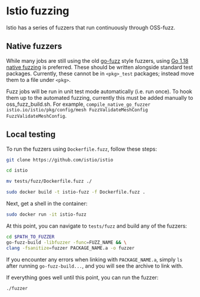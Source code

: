 # Istio fuzzing

Istio has a series of fuzzers that run continuously through OSS-fuzz.

## Native fuzzers

While many jobs are still using the old [go-fuzz](https://github.com/dvyukov/go-fuzz) style fuzzers, using [Go 1.18 native fuzzing](https://go.dev/doc/fuzz/) is preferred.
These should be written alongside standard test packages.
Currently, these cannot be in `<pkg>_test` packages; instead move them to a file under `<pkg>`.

Fuzz jobs will be run in unit test mode automatically (i.e. run once).
To hook them up to the automated fuzzing, currently this must be added manually to oss_fuzz_build.sh.
For example, `compile_native_go_fuzzer istio.io/istio/pkg/config/mesh FuzzValidateMeshConfig FuzzValidateMeshConfig`.

## Local testing

To run the fuzzers using `Dockerfile.fuzz`, follow these steps:

```bash
git clone https://github.com/istio/istio
```

```bash
cd istio
```

```bash
mv tests/fuzz/Dockerfile.fuzz ./
```

```bash
sudo docker build -t istio-fuzz -f Dockerfile.fuzz .
```

Next, get a shell in the container:

```bash
sudo docker run -it istio-fuzz
```

At this point, you can navigate to `tests/fuzz` and build any of the fuzzers:

```bash
cd $PATH_TO_FUZZER
go-fuzz-build -libfuzzer -func=FUZZ_NAME && \
clang -fsanitize=fuzzer PACKAGE_NAME.a -o fuzzer
```

If you encounter any errors when linking with `PACKAGE_NAME.a`, simply `ls` after running `go-fuzz-build...`, and you will see the archive to link with.

If everything goes well until this point, you can run the fuzzer:

```bash
./fuzzer
```
